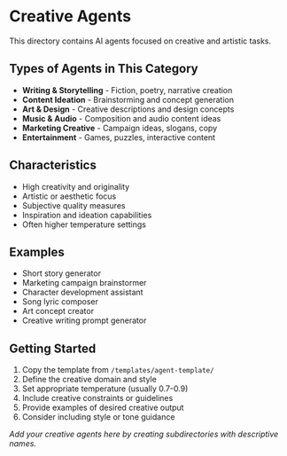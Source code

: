 # Creative Agents

This directory contains AI agents focused on creative and artistic tasks.

## Types of Agents in This Category

- **Writing & Storytelling** - Fiction, poetry, narrative creation
- **Content Ideation** - Brainstorming and concept generation
- **Art & Design** - Creative descriptions and design concepts
- **Music & Audio** - Composition and audio content ideas
- **Marketing Creative** - Campaign ideas, slogans, copy
- **Entertainment** - Games, puzzles, interactive content

## Characteristics

- High creativity and originality
- Artistic or aesthetic focus
- Subjective quality measures
- Inspiration and ideation capabilities
- Often higher temperature settings

## Examples

- Short story generator
- Marketing campaign brainstormer
- Character development assistant
- Song lyric composer
- Art concept creator
- Creative writing prompt generator

## Getting Started

1. Copy the template from `/templates/agent-template/`
2. Define the creative domain and style
3. Set appropriate temperature (usually 0.7-0.9)
4. Include creative constraints or guidelines
5. Provide examples of desired creative output
6. Consider including style or tone guidance

*Add your creative agents here by creating subdirectories with descriptive names.*